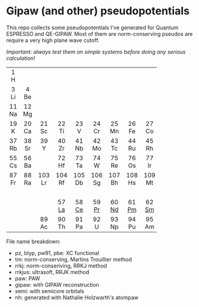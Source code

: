# Gipaw (and other) pseudopotentials
This repo collects some pseudopotentials I've generated for Quantum ESPRESSO and QE-GIPAW.
Most of them are norm-conserving pseudos are require a very high plane wave cutoff.

*Important: always test them on simple systems before doing any serious calculation!*

<table style="width:80%" border="0" cellpadding="1" cellspacing="2">
<tbody>
<tr align="center">
<td style="width:5%;">1<br>H</td>
<td colspan="16" style="width:5%"><br></td>
<td style="width:5%">2<br>He</td>
</tr>

<tr align="center">
<td style="width:5%">3<br>Li</td>
<td style="width:5%">4<br>Be</td>
<td colspan="10" style="width:5%"><br></td>
<td style="width:5%">5<br>B</td>
<td style="width:5%">6<br>C</td>
<td style="width:5%">7<br>N</td>
<td style="width:5%">8<br>O</td>
<td style="width:5%">9<br>F</td>
<td style="width:5%">10<br>Ne</td>
</tr>

<tr align="center">
<td style="width:5%">11<br>Na</td>
<td style="width:5%">12<br>Mg</td>
<td colspan="10" style="width:5%"><br></td>
<td style="width:5%">13<br><a href="./pseudos/13-Al" title="aluminum">Al</a></td>
<td style="width:5%">14<br>Si</td>
<td style="width:5%">15<br>P</td>
<td style="width:5%">16<br>S</td>
<td style="width:5%">17<br>Cl</td>
<td style="width:5%">18<br>Ar</td>
</tr>

<tr align="center">
<td style="width:5%">19<br>K</td>
<td style="width:5%">20<br>Ca</td>
<td style="width:5%">21<br>Sc</td>
<td style="width:5%">22<br>Ti</td>
<td style="width:5%">23<br>V</td>
<td style="width:5%">24<br>Cr</td>
<td style="width:5%">25<br>Mn</td>
<td style="width:5%">26<br>Fe</td>
<td style="width:5%">27<br>Co</td>
<td style="width:5%">28<br>Ni</td>
<td style="width:5%">29<br>Cu</td>
<td style="width:5%">30<br>Zn</td>
<td style="width:5%">31<br>Ga</td>
<td style="width:5%">32<br>Ge</td>
<td style="width:5%">33<br>As</td>
<td style="width:5%">34<br>Se</td>
<td style="width:5%">35<br>Br</td>
<td style="width:5%">36<br>Kr</td>
</tr>

<tr align="center">
<td style="width:5%">37<br>Rb</td>
<td style="width:5%">38<br>Sr</td>
<td style="width:5%">39<br>Y</td>
<td style="width:5%">40<br>Zr</td>
<td style="width:5%">41<br>Nb</td>
<td style="width:5%">42<br>Mo</td>
<td style="width:5%">43<br>Tc</td>
<td style="width:5%">44<br>Ru</td>
<td style="width:5%">45<br>Rh</td>
<td style="width:5%">46<br>Pd</td>
<td style="width:5%">47<br>Ag</td>
<td style="width:5%">48<br>Cd</td>
<td style="width:5%">49<br>In</td>
<td style="width:5%">50<br>Sn</td>
<td style="width:5%">51<br>Sb</td>
<td style="width:5%">52<br>Te</td>
<td style="width:5%">53<br>I</td>
<td style="width:5%">54<br>Xe</td>
</tr>

<tr align="center">
<td style="width:5%">55<br>Cs</td>
<td style="width:5%">56<br>Ba</td>
<td style="width:5%"><br></td>
<td style="width:5%">72<br>Hf</td>
<td style="width:5%">73<br>Ta</td>
<td style="width:5%">74<br>W</td>
<td style="width:5%">75<br>Re</td>
<td style="width:5%">76<br>Os</td>
<td style="width:5%">77<br>Ir</td>
<td style="width:5%">78<br>Pt</td>
<td style="width:5%">79<br>Au</td>
<td style="width:5%">80<br>Hg</td>
<td style="width:5%">81<br>Tl</td>
<td style="width:5%">82<br>Pb</td>
<td style="width:5%">83<br>Bi</td>
<td style="width:5%">84<br>Po</td>
<td style="width:5%">85<br>At</td>
<td style="width:5%">86<br>Rn</td>
</tr>

<tr align="center">
<td style="width:5%">87<br>Fr</td>
<td style="width:5%">88<br>Ra</td>
<td style="width:5%">103<br>Lr</td>
<td style="width:5%">104<br>Rf</td>
<td style="width:5%">105<br>Db</td>
<td style="width:5%">106<br>Sg</td>
<td style="width:5%">107<br>Bh</td>
<td style="width:5%">108<br>Hs</td>
<td style="width:5%">109<br>Mt</td>
<td style="width:5%">110<br>Ds</td>
<td style="width:5%">111<br>Rg</td>
<td colspan="7" style="width:5%"><br>
</td>
</tr>

<tr>
<td colspan="18" style="width:5%"><br></td>
</tr>

<tr align="center">
<td colspan="3" style="width:5%"><br></td>
<td style="width:5%">57<br><a href="./pseudos/57-La" title="lanthanum">La</a></td>
<td style="width:5%">58<br><a href="./pseudos/58-Ce" title="cerium">Ce</a></td>
<td style="width:5%">59<br><a href="./pseudos/59-Pr" title="praseodimium">Pr</a></td>
<td style="width:5%">60<br><a href="./pseudos/60-Nd" title="neodimium">Nd</a></td>
<td style="width:5%">61<br><a href="./pseudos/61-Pm" title="promethium">Pm</a></td>
<td style="width:5%">62<br><a href="./pseudos/62-Sm" title="samarium">Sm</a></td>
<td style="width:5%">63<br><a href="./pseudos/63-Eu" title="europium">Eu</a></td>
<td style="width:5%">64<br><a href="./pseudos/64-Gd" title="gadolinium">Gd</a></td>
<td style="width:5%">65<br><a href="./pseudos/65-Tb" title="terbium">Tb</a></td>
<td style="width:5%">66<br><a href="./pseudos/66-Dy" title="dysprosium">Dy</a></td>
<td style="width:5%">67<br><a href="./pseudos/67-Ho" title="holmium">Ho</a></td>
<td style="width:5%">68<br><a href="./pseudos/68-Er" title="erbium">Er</a></td>
<td style="width:5%">69<br><a href="./pseudos/69-Tm" title="thulium">Tm</a></td>
<td style="width:5%">70<br><a href="./pseudos/70-Yb" title="ytterbium">Yb</a></td>
<td style="width:5%">71<br><a href="./pseudos/71-Lu" title="lutetium">Lu</a></td>
</tr>

<tr align="center">
<td colspan="2" style="width:5%"><br></td>
<td style="width:5%">89<br>Ac</td>
<td style="width:5%">90<br>Th</td>
<td style="width:5%">91<br>Pa</td>
<td style="width:5%">92<br>U</td>
<td style="width:5%">93<br>Np</td>
<td style="width:5%">94<br>Pu</td>
<td style="width:5%">95<br>Am</td>
<td style="width:5%">96<br>Cm</td>
<td style="width:5%">97<br>Bk</td>
<td style="width:5%">98<br>Cf</td>
<td style="width:5%">99<br>Es</td>
<td style="width:5%">100<br>Fm</td>
<td style="width:5%">101<br>Md</td>
<td style="width:5%">102<br>No</td>
</tr>
</tbody>
</table>

File name breakdown:
* pz, blyp, pw91, pbe: XC functional
* tm: norm-conserving, Martins Trouillier method
* rrkj: norm-conseriving, RRKJ method
*  rrkjus: ultrasoft, RRJK method
* paw: PAW
* gipaw: with GIPAW reconstruction
* semi: with semicore orbitals
* nh: generated with Nathalie Holzwarth's atompaw
